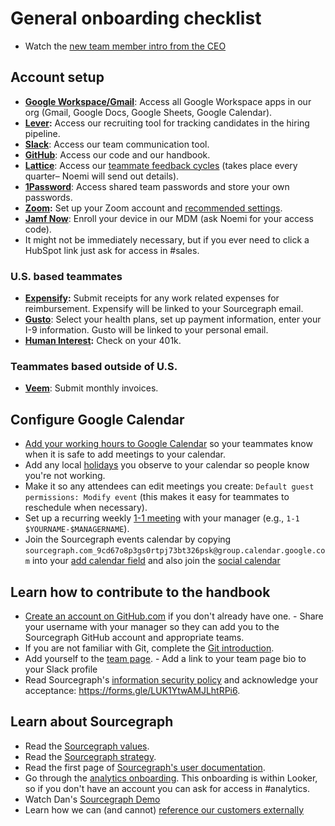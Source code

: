 # General onboarding checklist

- Watch the [new team member intro from the CEO](https://www.youtube.com/watch?v=EVHUGZe5uts)

## Account setup

- **[Google Workspace/Gmail](https://www.google.com/gmail/)**: Access all Google Workspace apps in our org (Gmail, Google Docs, Google Sheets, Google Calendar).
- **[Lever](https://www.lever.co/):** Access our recruiting tool for tracking candidates in the hiring pipeline.
- **[Slack](https://slack.com/)**: Access our team communication tool.
- **[GitHub](https://github.com/sourcegraph/)**: Access our code and our handbook.
- **[Lattice](https://sourcegraph.latticehq.com/)**: Access our [teammate feedback cycles](../review-cycles.md) (takes place every quarter– Noemi will send out details).
- **[1Password](https://1password.com/)**: Access shared team passwords and store your own passwords.
- **[Zoom](https://zoom.us/signin):** Set up your Zoom account and [recommended settings](../../communication.md#video-calls). 
- **[Jamf Now](https://sourcegraph.jamfcloud.com/)**: Enroll your device in our MDM (ask Noemi for your access code).
- It might not be immediately necessary, but if you ever need to click a HubSpot link just ask for access in #sales.


### U.S. based teammates

- **[Expensify](https://www.expensify.com/signin):** Submit receipts for any work related expenses for reimbursement. Expensify will be linked to your Sourcegraph email.
- **[Gusto](https://gusto.com/)**: Select your health plans, set up payment information, enter your I-9 information. Gusto will be linked to your personal email.
- **[Human Interest](https://humaninterest.com/):** Check on your 401k.

### Teammates based outside of U.S.

- **[Veem](https://veem.com/)**: Submit monthly invoices.

## Configure Google Calendar

- [Add your working hours to Google Calendar](https://calendar.google.com/calendar/r/settings) so your teammates know when it is safe to add meetings to your calendar.
- Add any local [holidays](../holidays.md) you observe to your calendar so people know you're not working.
- Make it so any attendees can edit meetings you create: `Default guest permissions: Modify event` (this makes it easy for teammates to reschedule when necessary).
- Set up a recurring weekly [1-1 meeting](../../leadership/1-1.md) with your manager (e.g., `1-1 $YOURNAME-$MANAGERNAME`).
- Join the Sourcegraph events calendar by copying `sourcegraph.com_9cd67o8p3gs0rtpj73bt326psk@group.calendar.google.com` into your [add calendar field](https://calendar.google.com/calendar/u/0/r/settings/addcalendar?) and also join the [social calendar](../../../company/remote/social_calendar.md)

## Learn how to contribute to the handbook

- [Create an account on GitHub.com](https://github.com/join) if you don't already have one.
		- Share your username with your manager so they can add you to the Sourcegraph GitHub account and appropriate teams.
- If you are not familiar with Git, complete the [Git introduction](git_intro.md).
- Add yourself to the [team page](../../../company/team/index.md).
		- Add a link to your team page bio to your Slack profile
- Read Sourcegraph's [information security policy](https://about.sourcegraph.com/security) and acknowledge your acceptance: https://forms.gle/LUK1YtwAMJLhtRPi6.

## Learn about Sourcegraph

- Read the [Sourcegraph values](../../../company/values.md).
- Read the [Sourcegraph strategy](../../../company/strategy.md).
- Read the first page of [Sourcegraph's user documentation](https://docs.sourcegraph.com/user).
- Go through the [analytics onboarding](https://sourcegraph.looker.com/projects/sourcegraph_events/files/1_home.md). This onboarding is within Looker, so if you don't have an account you can ask for access in #analytics.
- Watch Dan's [Sourcegraph Demo](https://drive.google.com/file/d/1VUZ0rnZQpNgjtGDI0tMC-h-OtL0Czz8H/view)
- Learn how we can (and cannot) [reference our customers externally](../../sales/index.md#customer)

